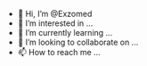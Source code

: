 - 👋 Hi, I’m @Exzomed
- 👀 I’m interested in ...
- 🌱 I’m currently learning ...
- 💞️ I’m looking to collaborate on ...
- 📫 How to reach me ...

<!---
Exzomed/Exzomed is a ✨ special ✨ repository because its `README.md` (this file) appears on your GitHub profile.
You can click the Preview link to take a look at your changes.
--->
